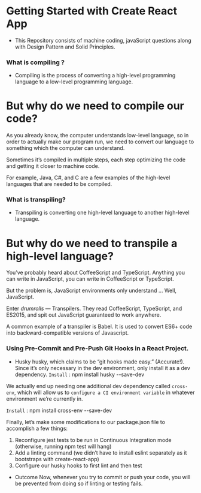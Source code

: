 # Getting Started with Create React App

- This Repository consists of machine coding, javaScript questions along with Design Pattern and Solid Principles.

### What is compiling ?

- Compiling is the process of converting a high-level programming language to a low-level programming language.

# But why do we need to compile our code?

As you already know, the computer understands low-level language, so in order to actually make our program run, we need to convert our language to something which the computer can understand.

Sometimes it’s compiled in multiple steps, each step optimizing the code and getting it closer to machine code.

For example, Java, C#, and C are a few examples of the high-level languages that are needed to be compiled.

### What is transpiling?

- Transpiling is converting one high-level language to another high-level language.

# But why do we need to transpile a high-level language?

You’ve probably heard about CoffeeScript and TypeScript. Anything you can write in JavaScript, you can write in CoffeeScript or TypeScript.

But the problem is, JavaScript environments only understand … Well, JavaScript.

Enter _drumrolls_ — Transpilers. They read CoffeeScript, TypeScript, and ES2015, and spit out JavaScript guaranteed to work anywhere.

A common example of a transpiler is Babel. It is used to convert ES6+ code into backward-compatible versions of Javascript.

### Using Pre-Commit and Pre-Push Git Hooks in a React Project.

- Husky
  husky, which claims to be “git hooks made easy.” (Accurate!). Since it’s only necessary in the dev environment, only install it as a dev dependency.
  `Install` : npm install husky --save-dev

We actually end up needing one additional dev dependency called `cross-env`, which will allow us to `configure a CI environment variable` in whatever environment we’re currently in.

`Install` : npm install cross-env --save-dev

Finally, let’s make some modifications to our package.json file to accomplish a few things:

1. Reconfigure jest tests to be run in Continuous Integration mode (otherwise, running npm test will hang)
2. Add a linting command (we didn’t have to install eslint separately as it bootstraps with create-react-app)
3. Configure our husky hooks to first lint and then test

- Outcome
  Now, whenever you try to commit or push your code, you will be prevented from doing so if linting or testing fails.
